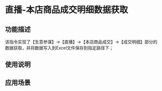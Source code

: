 # 直播-本店商品成交明细数据获取
## 功能描述
该指令实现了【生意参谋】->【直播】->【本店商品成交】->【成交明细】部分的数据获取，并将数据写入到Excel文件保存到指定路径下；
## 使用说明
## 应用场景
